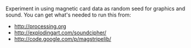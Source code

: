 Experiment in using magnetic card data as random seed for graphics and sound.
You can get what's needed to run this from:

  - http://processing.org
  - http://explodingart.com/soundcipher/
  - http://code.google.com/p/magstripelib/
